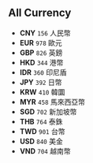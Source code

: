 
## All Currency ##

-   **CNY**  `156`  人民幣
-   **EUR**  `978`  歐元
-   **GBP**  `826`  英鎊
-   **HKD**  `344`  港幣
-   **IDR**  `360`  印尼盾
-   **JPY**  `392`  日幣
-   **KRW**  `410`  韓圜
-   **MYR**  `458`  馬來西亞幣
-   **SGD**  `702`  新加坡幣
-   **THB**  `764`  泰銖
-   **TWD**  `901`  台幣
-   **USD**  `840`  美金
-   **VND**  `704`  越南幣

